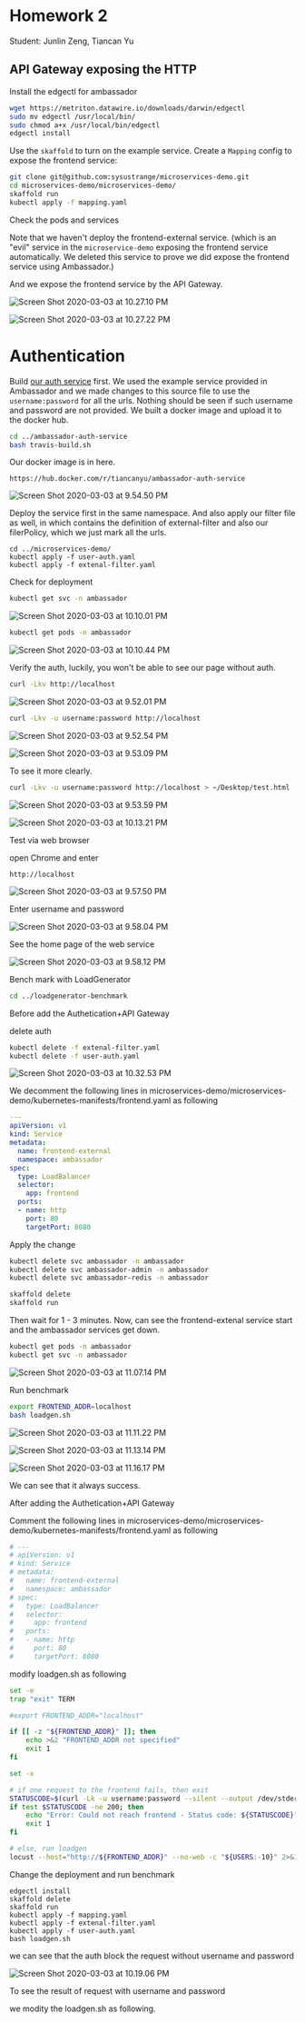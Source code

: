 # Homework 2

Student: Junlin Zeng, Tiancan Yu

## API Gateway exposing the HTTP

Install the edgectl for ambassador

```bash
wget https://metriton.datawire.io/downloads/darwin/edgectl
sudo mv edgectl /usr/local/bin/
sudo chmod a+x /usr/local/bin/edgectl
edgectl install
```

Use the `skaffold` to turn on the example service. Create a `Mapping` config to expose the frontend service:

```bash
git clone git@github.com:sysustrange/microservices-demo.git
cd microservices-demo/microservices-demo/
skaffold run
kubectl apply -f mapping.yaml
```

Check the pods and services

Note that we haven't deploy the frontend-external service. (which is an "evil" service in the `microservice-demo` exposing the frontend service automatically. We deleted this service to prove we did expose the frontend service using Ambassador.)

And we expose the frontend service by the API Gateway.

![Screen Shot 2020-03-03 at 10.27.10 PM](img/Screen%20Shot%202020-03-03%20at%2010.27.10%20PM-3292591.png)

![Screen Shot 2020-03-03 at 10.27.22 PM](img/Screen%20Shot%202020-03-03%20at%2010.27.22%20PM.png)


# Authentication


Build [our auth service](https://github.com/yutiancan/ambassador-auth-service) first. We used the example service provided in Ambassador and we made changes to this source file to use the `username:password` for all the urls. Nothing should be seen if such username and password are not provided. We built a docker image and upload it to the docker hub.

```bash
cd ../ambassador-auth-service
bash travis-build.sh
```

Our docker image is in here.

```http
https://hub.docker.com/r/tiancanyu/ambassador-auth-service
```

![Screen Shot 2020-03-03 at 9.54.50 PM](img/Screen%20Shot%202020-03-03%20at%209.54.50%20PM.png)



Deploy the service first in the same namespace. And also apply our filter file as well, in which contains the definition of external-filter and also our filerPolicy, which we just mark all the urls.

```
cd ../microservices-demo/
kubectl apply -f user-auth.yaml
kubectl apply -f extenal-filter.yaml
```


Check for deployment

```bash
kubectl get svc -n ambassador
```

![Screen Shot 2020-03-03 at 10.10.01 PM](img/Screen%20Shot%202020-03-03%20at%2010.10.01%20PM.png)



```bash
kubectl get pods -n ambassador
```

![Screen Shot 2020-03-03 at 10.10.44 PM](img/Screen%20Shot%202020-03-03%20at%2010.10.44%20PM.png)


Verify the auth, luckily, you won't be able to see our page without auth.

```bash
curl -Lkv http://localhost
```

![Screen Shot 2020-03-03 at 9.52.01 PM](img/Screen%20Shot%202020-03-03%20at%209.52.01%20PM.png)



```bash
curl -Lkv -u username:password http://localhost
```

![Screen Shot 2020-03-03 at 9.52.54 PM](img/Screen%20Shot%202020-03-03%20at%209.52.54%20PM.png)

![Screen Shot 2020-03-03 at 9.53.09 PM](img/Screen%20Shot%202020-03-03%20at%209.53.09%20PM.png)



To see it more clearly.

```bash
curl -Lkv -u username:password http://localhost > ~/Desktop/test.html
```

![Screen Shot 2020-03-03 at 9.53.59 PM](img/Screen%20Shot%202020-03-03%20at%209.53.59%20PM.png)

![Screen Shot 2020-03-03 at 10.13.21 PM](img/Screen%20Shot%202020-03-03%20at%2010.13.21%20PM.png)



Test via web browser

open Chrome and enter

```http
http://localhost
```

![Screen Shot 2020-03-03 at 9.57.50 PM](img/Screen%20Shot%202020-03-03%20at%209.57.50%20PM.png)



Enter username and password

![Screen Shot 2020-03-03 at 9.58.04 PM](img/Screen%20Shot%202020-03-03%20at%209.58.04%20PM-3291776.png)



See the home page of the web service

![Screen Shot 2020-03-03 at 9.58.12 PM](img/Screen%20Shot%202020-03-03%20at%209.58.12%20PM.png)



Bench mark with LoadGenerator

```bash
cd ../loadgenerator-benchmark
```



Before  add the Authetication+API Gateway

delete auth

```bash
kubectl delete -f extenal-filter.yaml
kubectl delete -f user-auth.yaml 
```

![Screen Shot 2020-03-03 at 10.32.53 PM](img/Screen%20Shot%202020-03-03%20at%2010.32.53%20PM.png)

We decomment the following lines in microservices-demo/microservices-demo/kubernetes-manifests/frontend.yaml as following

```yaml
---
apiVersion: v1
kind: Service
metadata:
  name: frontend-external
  namespace: ambassador
spec:
  type: LoadBalancer
  selector:
    app: frontend
  ports:
  - name: http
    port: 80
    targetPort: 8080
```



Apply the change

```bash
kubectl delete svc ambassador -n ambassador
kubectl delete svc ambassador-admin -n ambassador
kubectl delete svc ambassador-redis -n ambassador

skaffold delete
skaffold run
```



Then wait for 1 - 3 minutes. Now, can see the frontend-extenal service start and the ambassador services get down.

```bash
kubectl get pods -n ambassador
kubectl get svc -n ambassador
```

![Screen Shot 2020-03-03 at 11.07.14 PM](img/Screen%20Shot%202020-03-03%20at%2011.07.14%20PM.png)



Run benchmark

```bash
export FRONTEND_ADDR=localhost
bash loadgen.sh
```

![Screen Shot 2020-03-03 at 11.11.22 PM](img/Screen%20Shot%202020-03-03%20at%2011.11.22%20PM.png)

![Screen Shot 2020-03-03 at 11.13.14 PM](img/Screen%20Shot%202020-03-03%20at%2011.13.14%20PM.png)

![Screen Shot 2020-03-03 at 11.16.17 PM](img/Screen%20Shot%202020-03-03%20at%2011.16.17%20PM.png)

We can see that it always success.



After adding the Authetication+API Gateway



Comment the following lines in microservices-demo/microservices-demo/kubernetes-manifests/frontend.yaml as following

```yaml
# ---
# apiVersion: v1
# kind: Service
# metadata:
#   name: frontend-external
#   namespace: ambassador
# spec:
#   type: LoadBalancer
#   selector:
#     app: frontend
#   ports:
#   - name: http
#     port: 80
#     targetPort: 8080
```

modify loadgen.sh as following

```bash
set -e
trap "exit" TERM

#export FRONTEND_ADDR="localhost"

if [[ -z "${FRONTEND_ADDR}" ]]; then
    echo >&2 "FRONTEND_ADDR not specified"
    exit 1
fi

set -x

# if one request to the frontend fails, then exit
STATUSCODE=$(curl -Lk -u username:password --silent --output /dev/stderr --write-out "%{http_code}" http://${FRONTEND_ADDR})
if test $STATUSCODE -ne 200; then
    echo "Error: Could not reach frontend - Status code: ${STATUSCODE}"
    exit 1
fi

# else, run loadgen
locust --host="http://${FRONTEND_ADDR}" --no-web -c "${USERS:-10}" 2>&1
```



Change the deployment and run benchmark

```
edgectl install
skaffold delete
skaffold run
kubectl apply -f mapping.yaml
kubectl apply -f extenal-filter.yaml
kubectl apply -f user-auth.yaml 
bash loadgen.sh
```

we can see that the auth block the request without username and password

![Screen Shot 2020-03-03 at 10.19.06 PM](img/Screen%20Shot%202020-03-03%20at%2010.19.06%20PM.png)



To see the result of  request with username and password

we modity the loadgen.sh​ as following.

```

```


